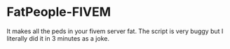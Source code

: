 # FatPeople-FIVEM
It makes all the peds in your fivem server fat. The script is very buggy but I literally did it in 3 minutes as a joke.
